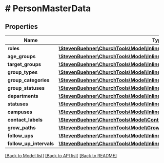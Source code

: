 # # PersonMasterData

## Properties

Name | Type | Description | Notes
------------ | ------------- | ------------- | -------------
**roles** | [**\StevenBuehner\ChurchTools\Model\InlineResponse20042Data[]**](InlineResponse20042Data.md) |  | [optional]
**age_groups** | [**\StevenBuehner\ChurchTools\Model\InlineResponse20044DataAgeGroups[]**](InlineResponse20044DataAgeGroups.md) |  | [optional]
**target_groups** | [**\StevenBuehner\ChurchTools\Model\InlineResponse20044DataTargetGroups[]**](InlineResponse20044DataTargetGroups.md) |  | [optional]
**group_types** | [**\StevenBuehner\ChurchTools\Model\InlineResponse20044DataGroupTypes[]**](InlineResponse20044DataGroupTypes.md) |  | [optional]
**group_categories** | [**\StevenBuehner\ChurchTools\Model\InlineResponse20044DataGroupCategories[]**](InlineResponse20044DataGroupCategories.md) |  | [optional]
**group_statuses** | [**\StevenBuehner\ChurchTools\Model\InlineResponse20044DataGroupStatuses[]**](InlineResponse20044DataGroupStatuses.md) |  | [optional]
**departments** | [**\StevenBuehner\ChurchTools\Model\InlineResponse20030Data[]**](InlineResponse20030Data.md) |  | [optional]
**statuses** | [**\StevenBuehner\ChurchTools\Model\InlineResponse2005Data[]**](InlineResponse2005Data.md) |  | [optional]
**campuses** | [**\StevenBuehner\ChurchTools\Model\InlineResponse201Data[]**](InlineResponse201Data.md) |  | [optional]
**contact_labels** | [**\StevenBuehner\ChurchTools\Model\ContactLabel[]**](ContactLabel.md) |  | [optional]
**grow_paths** | [**\StevenBuehner\ChurchTools\Model\GrowPath[]**](GrowPath.md) |  | [optional]
**follow_ups** | [**\StevenBuehner\ChurchTools\Model\InlineResponse20044DataFollowUps[]**](InlineResponse20044DataFollowUps.md) |  | [optional]
**follow_up_intervals** | [**\StevenBuehner\ChurchTools\Model\InlineResponse20044DataFollowUpIntervals[]**](InlineResponse20044DataFollowUpIntervals.md) |  | [optional]

[[Back to Model list]](../../README.md#models) [[Back to API list]](../../README.md#endpoints) [[Back to README]](../../README.md)
